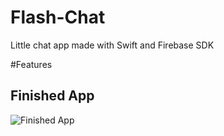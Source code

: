 # Flash-Chat
Little chat app made with Swift and Firebase SDK

#Features

<!-- Learn to make iOS Apps with [The App Brewery](https://www.appbrewery.co) 📱 | Project Stub | (Swift 4.0/Xcode 9) - Flash Chat App

Beginner: Download the starter project files as .zip and extract the files to your desktop.

Pro: Git clone to your Xcode projects folder.

## Podfile Configuration
```
post_install do |installer|
    installer.pods_project.targets.each do |target|
        target.build_configurations.each do |config|
            config.build_settings['CLANG_WARN_DOCUMENTATION_COMMENTS'] = 'NO'
        end
    end
end -->
<!-- ``` -->

## Finished App
![Finished App](https://github.com/londonappbrewery/Images/blob/master/Flash%20Chat.gif)



<!-- Copyright © The App Brewery -->
